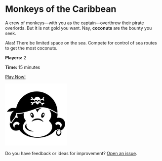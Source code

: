 # Monkeys of the Caribbean

A crew of monkeys&mdash;with you as the captain&mdash;overthrew their pirate overlords. But it is not gold you want. Nay, **coconuts** are the bounty you seek. 

Alas! There be limited space on the sea. Compete for control of sea routes to get the most coconuts.

**Players:** 2

**Time:** 15 minutes


[Play Now!](https://skedwards88.github.io/monkeys/)

![Monkey](src/images/monkey_3.svg)

Do you have feedback or ideas for improvement? [Open an issue](https://github.com/skedwards88/monkeys/issues/new).
